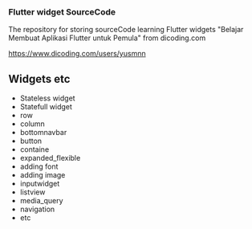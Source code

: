 ### Flutter widget SourceCode

The repository for storing sourceCode learning Flutter widgets "Belajar Membuat Aplikasi Flutter untuk Pemula" from dicoding.com

https://www.dicoding.com/users/yusmnn

## Widgets etc
- Stateless widget
- Statefull widget
- row
- column
- bottomnavbar
- button
- containe
- expanded_flexible
- adding font
- adding image
- inputwidget
- listview
- media_query
- navigation
- etc
